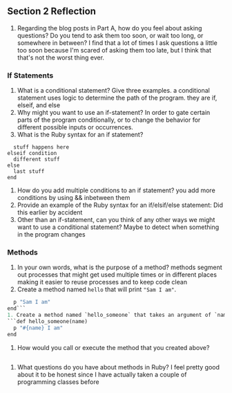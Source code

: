 ## Section 2 Reflection

1. Regarding the blog posts in Part A, how do you feel about asking questions? Do you tend to ask them too soon, or wait too long, or somewhere in between?
I find that a lot of times I ask questions a little too soon because I'm scared of asking them too late, but I think that that's not the worst thing ever.

### If Statements

1. What is a conditional statement? Give three examples.
a conditional statement uses logic to determine the path of the program. they are if, elseif, and else
1. Why might you want to use an if-statement?
In order to gate certain parts of the program conditionally, or to change the behavior for different possible inputs or occurrences.
1. What is the Ruby syntax for an if statement?
  ```if condition
    stuff happens here
  elseif condition
    different stuff
  else
    last stuff
  end
  ```
1. How do you add multiple conditions to an if statement?
you add more conditions by using && inbetween them
1. Provide an example of the Ruby syntax for an if/elsif/else statement:
Did this earlier by accident
1. Other than an if-statement, can you think of any other ways we might want to use a conditional statement?
Maybe to detect when something in the program changes
### Methods

1. In your own words, what is the purpose of a method?
methods segment out processes that might get used multiple times or in different places making it easier to reuse processes and to keep code clean
1. Create a method named `hello` that will print `"Sam I am"`.
```def hello()
  p "Sam I am"
end```
1. Create a method named `hello_someone` that takes an argument of `name` and prints `"#{name} I am"`.
```def hello_someone(name)
  p "#{name} I am"
end
```
1. How would you call or execute the method that you created above?
```hello_someone(Eric)

```
1. What questions do you have about methods in Ruby?
I feel pretty good about it to be honest since I have actually taken a couple of programming classes before

